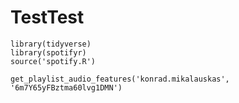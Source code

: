 TestTest
================

```{r}
library(tidyverse)
library(spotifyr)
source('spotify.R')

get_playlist_audio_features('konrad.mikalauskas', '6m7Y65yFBztma60lvg1DMN')
```
